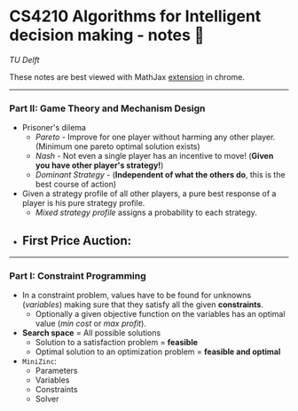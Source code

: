 # **CS4210 Algorithms for Intelligent decision making** - notes :robot:
_TU Delft_

These notes are best viewed with MathJax [extension](https://chrome.google.com/webstore/detail/github-with-mathjax/ioemnmodlmafdkllaclgeombjnmnbima) in chrome.


---
### Part II: Game Theory and Mechanism Design
- Prisoner's dilema
    - *Pareto* - Improve for one player without harming any other player. (Minimum one pareto optimal solution exists)
    - *Nash* - Not even a single player has an incentive to move! (**Given you have other player's strategy!**)
    - *Dominant Strategy* - (**Independent of what the others do**, this is the best course of action)
- Given a strategy profile of all other players, a pure best response of a player is his pure strategy profile.
    - *Mixed strategy profile* assigns a probability to each strategy.
- First Price Auction:
    - 

---
### Part I: Constraint Programming
- In a constraint problem, values have to be found for unknowns (*variables*) making sure that they satisfy all the given **constraints**. 
    - Optionally a given objective function on the variables has an optimal value (*min cost* or *max profit*).
- **Search space** = All possible solutions
    - Solution to a satisfaction problem = **feasible**
    - Optimal solution to an optimization problem = **feasible and optimal**
- `MiniZinc`:
    - Parameters
    - Variables
    - Constraints
    - Solver

